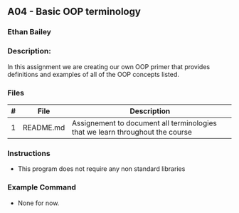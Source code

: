 ## A04 - Basic OOP terminology
### Ethan Bailey
### Description:

In this assignment we are creating our own OOP primer that provides definitions and examples of all of the OOP concepts listed.

### Files

|   #   | File     | Description                      |
| :---: | -------- | -------------------------------- |
|   1   | README.md| Assignement to document all terminologies that we learn throughout the course |


### Instructions

- This program does not require any non standard libraries

### Example Command

- None for now.
